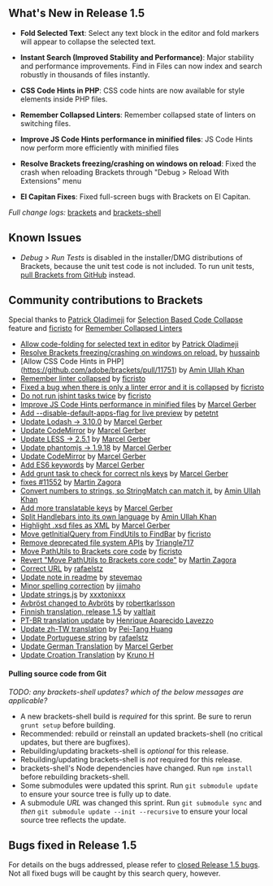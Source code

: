 
What's New in Release 1.5
-------------------------
* **Fold Selected Text**: Select any text block in the editor and fold markers will appear to collapse the selected text.

* **Instant Search (Improved Stability and Performance)**: Major stability and performance improvements. Find in Files can now index and search robustly in thousands of files instantly.

* **CSS Code Hints in PHP**: CSS code hints are now available for style elements inside PHP files.

* **Remember Collapsed Linters**: Remember collapsed state of linters on switching files.

* **Improve JS Code Hints performance in minified files**: JS Code Hints now perform more efficiently with minified files

* **Resolve Brackets freezing/crashing on windows on reload**: Fixed the crash when reloading Brackets through "Debug > Reload With Extensions" menu

* **El Capitan Fixes**: Fixed full-screen bugs with Brackets on El Capitan.

_Full change logs:_ [brackets](https://github.com/adobe/brackets/compare/release-1.4...release-1.5#commits_bucket) and [brackets-shell](https://github.com/adobe/brackets-shell/compare/release-1.4...release-1.5#commits_bucket)


Known Issues
------------
* _Debug > Run Tests_ is disabled in the installer/DMG distributions of Brackets, because the unit test code is not included. To run unit tests, [pull Brackets from GitHub](https://github.com/adobe/brackets/wiki/How-to-Hack-on-Brackets#wiki-getcode) instead.


Community contributions to Brackets
-----------------------------------

Special thanks to [Patrick Oladimeji](https://github.com/thehogfather) for [Selection Based Code Collapse](https://github.com/adobe/brackets/pull/11538) feature and [ficristo](https://github.com/ficristo) for [Remember Collapsed Linters](https://github.com/adobe/brackets/pull/11641)

* [Allow code-folding for selected text in editor](https://github.com/adobe/brackets/pull/11538) by [Patrick Oladimeji](https://github.com/thehogfather)
* [Resolve Brackets freezing/crashing on windows on reload.](https://github.com/adobe/brackets/pull/11505) by [hussainb](https://github.com/hussainb)
* [Allow CSS Code Hints in PHP] (https://github.com/adobe/brackets/pull/11751) by [Amin Ullah Khan](https://github.com/sprintr)
* [Remember linter collapsed](https://github.com/adobe/brackets/pull/11641) by [ficristo](https://github.com/ficristo)
* [Fixed a bug when there is only a linter error and it is collapsed](https://github.com/adobe/brackets/pull/11721) by [ficristo](https://github.com/ficristo)
* [Do not run jshint tasks twice](https://github.com/adobe/brackets/pull/11664) by [ficristo](https://github.com/ficristo)
* [Improve JS Code Hints performance in minified files](https://github.com/adobe/brackets/pull/11123) by [Marcel Gerber](https://github.com/MarcelGerber)
* [Add --disable-default-apps-flag for live preview](https://github.com/adobe/brackets-shell/pull/533) by [petetnt](https://github.com/petetnt)
* [Update Lodash -> 3.10.0](https://github.com/adobe/brackets/pull/11474) by [Marcel Gerber](https://github.com/MarcelGerber)
* [Update CodeMirror](https://github.com/adobe/brackets/pull/11528) by [Marcel Gerber](https://github.com/MarcelGerber)
* [Update LESS -> 2.5.1](https://github.com/adobe/brackets/pull/10240) by [Marcel Gerber](https://github.com/MarcelGerber)
* [Update phantomjs -> 1.9.18](https://github.com/adobe/brackets/pull/11695) by [Marcel Gerber](https://github.com/MarcelGerber)
* [Update CodeMirror](https://github.com/adobe/brackets/pull/11652) by [Marcel Gerber](https://github.com/MarcelGerber)
* [Add ES6 keywords](https://github.com/adobe/brackets/pull/11645) by [Marcel Gerber](https://github.com/MarcelGerber)
* [Add grunt task to check for correct nls keys](https://github.com/adobe/brackets/pull/11299) by [Marcel Gerber](https://github.com/MarcelGerber)
* [fixes #11552](https://github.com/adobe/brackets/pull/11553) by [Martin Zagora](https://github.com/zaggino)
* [Convert numbers to strings, so StringMatch can match it.](https://github.com/adobe/brackets/pull/11484) by [Amin Ullah Khan](https://github.com/sprintr)
* [Add more translatable keys](https://github.com/adobe/brackets/pull/11224) by [Marcel Gerber](https://github.com/MarcelGerber)
* [Split Handlebars into its own language](https://github.com/adobe/brackets/pull/11295) by [Amin Ullah Khan](https://github.com/sprintr)
* [Highlight .xsd files as XML](https://github.com/adobe/brackets/pull/11506) by [Marcel Gerber](https://github.com/MarcelGerber)
* [Move getInitialQuery from FindUtils to FindBar](https://github.com/adobe/brackets/pull/11640) by [ficristo](https://github.com/ficristo)
* [Remove deprecated file system APIs](https://github.com/adobe/brackets/pull/9622) by [Triangle717](https://github.com/le717)
* [Move PathUtils to Brackets core code](https://github.com/adobe/brackets/pull/11734) by [ficristo](https://github.com/ficristo)
* [Revert "Move PathUtils to Brackets core code"](https://github.com/adobe/brackets/pull/11745) by [Martin Zagora](https://github.com/zaggino)
* [Correct URL](https://github.com/adobe/brackets/pull/11500) by [rafaelstz](https://github.com/rafaelstz)
* [Update note in readme](https://github.com/adobe/brackets-shell/pull/531) by [stevemao](https://github.com/stevemao)
* [Minor spelling correction](https://github.com/adobe/brackets/pull/11678) by [jiimaho](https://github.com/jiimaho)
* [Update strings.js](https://github.com/adobe/brackets/pull/11507) by [xxxtonixxx](https://github.com/xxxtonixxx)
* [Avbröst changed to Avbröts](https://github.com/adobe/brackets/pull/11711) by [robertkarlsson](https://github.com/robertkarlsson)
* [Finnish translation, release 1.5](https://github.com/adobe/brackets/pull/11690) by [valtlait](https://github.com/valtlait)
* [PT-BR translation update](https://github.com/adobe/brackets/pull/11583) by [Henrique Aparecido Lavezzo](https://github.com/Rynaro)
* [Update zh-TW translation](https://github.com/adobe/brackets/pull/11655) by [Pei-Tang Huang](https://github.com/tan9)
* [Update Portuguese string](https://github.com/adobe/brackets/pull/11546) by [rafaelstz](https://github.com/rafaelstz)
* [Update German Translation](https://github.com/adobe/brackets/pull/11716) by [Marcel Gerber](https://github.com/MarcelGerber)
* [Update Croation Translation](https://github.com/adobe/brackets/pull/11522) by [Kruno H](https://github.com/diomed)

#### Pulling source code from Git
_TODO: any brackets-shell updates? which of the below messages are applicable?_

* A new brackets-shell build is _required_ for this sprint. Be sure to rerun `grunt setup` before building.
* Recommended: rebuild or reinstall an updated brackets-shell (no critical updates, but there are bugfixes).
* Rebuilding/updating brackets-shell is _optional_ for this release.
* Rebuilding/updating brackets-shell is _not_ required for this release.
* brackets-shell's Node dependencies have changed. Run `npm install` before rebuilding brackets-shell.
* Some submodules were updated this sprint. Run `git submodule update` to ensure your source tree is fully up to date.
* A submodule _URL_ was changed this sprint. Run `git submodule sync` and _then_ `git submodule update --init --recursive` to ensure your local source tree reflects the update.


Bugs fixed in Release 1.5
-------------------------
For details on the bugs addressed, please refer to [closed Release 1.5 bugs](https://github.com/adobe/brackets/issues?q=is%3Aclosed+milestone%3A%22Release+1.5%22). Not all fixed bugs will be caught by this search query, however.
